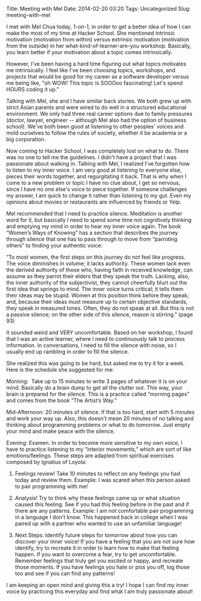 Title: Meeting with Mel
Date: 2014-02-20 03:20
Tags: Uncategorized
Slug: meeting-with-mel

I met with Mel Chua today, 1-on-1, in order to get a better idea of how
I can make the most of my time at Hacker School. She mentioned intrinsic
motivation (motivation from within) versus extrinsic motivation
(motivation from the outside) in her what-kind-of-learner-are-you
workshop. Basically, you learn better if your motivation about a topic
comes intrinsically.   
  
However, I've been having a hard time figuring out what topics motivates
me intrinsically. I feel like I've been choosing topics, workshops, and
projects that would be good for my career as a software developer versus
me being like, "oh WOW! This topic is SOOOoo fascinating! Let's spend
HOURS coding it up."   
  
Talking with Mel, she and I have similar back stories. We both grew up
with strict Asian parents and were wired to do well in a structured
educational environment. We only had three real career options due to
family pressures (doctor, lawyer, engineer -- although Mel also had the
option of business school). We've both been good at listening to other
peoples' voices and mold ourselves to follow the rules of society,
whether it be academia or a big corporation.  
  
Now coming to Hacker School, I was completely lost on what to do. There
was no one to tell me the guidelines. I didn't have a project that I was
passionate about walking in. Talking with Mel, I realized I've forgotten
how to listen to my inner voice. I am very good at listening to everyone
else, pieces their words together, and regurgitating it back. That is
why when I come to a new problem or topic I have no clue about, I get so
nervous, since I have no one else's voice to piece together. If someone
challenges my answer, I am quick to change it rather than listening to
my gut. Even my opinions about movies or restaurants are influenced by
friends or Yelp.   
  
Mel recommended that I need to practice silence. Meditation is another
word for it, but basically I need to spend some time not cognitively
thinking and emptying my mind in order to hear my inner voice again. The
book “Women’s Ways of Knowing” has a section that describes the journey
through silence that one has to pass through to move from “parroting
others” to finding your authentic voice:  
  
“To most women, the first steps on this journey do not feel like
progress. The voice diminishes in volume; it lacks authority. These
women lack even the derived authority of those who, having faith in
received knowledge, can assume as they parrot their elders that they
speak the truth. Lacking, also, the inner authority of the subjectivist,
they cannot cheerfully blurt out the first idea that springs to mind.
The inner voice turns critical; it tells them their ideas may be stupid.
Women at this position think before they speak; and, because their ideas
must measure up to certain objective standards, they speak in measured
tones. Often, they do not speak at all. But this is not a passive
silence; on the other side of this silence, reason is stirring.” (page
93)  
  
It sounded weird and VERY uncomfortable. Based on her workshop, I found
that I was an active learner, where I need to continuously talk to
process information. In conversations, I need to fill the silence with
noise, so I usually end up rambling in order to fill the silence.   
  
She realized this was going to be hard, but asked me to try it for a
week. Here is the schedule she suggested for me:  
  
Morning:  Take up to 15 minutes to write 3 pages of whatever it is on
your mind. Basically do a brain dump to get all the clutter out. This
way, your brain is prepared for the silence. This is a practice called
“morning pages” and comes from the book “The Artist’s Way.”  
  
Mid-Afternoon: 20 minutes of silence. If that is too hard, start with 5
minutes and work your way up. Also, this doesn't mean 20 minutes of no
talking and thinking about programming problems or what to do tomorrow.
Just empty your mind and make peace with the silence.  
  
Evening: Examen. In order to become more sensitive to my own voice, I
have to practice listening to my “interior movements,” which are sort of
like emotions/feelings. These steps are adapted from spiritual exercises
composed by Ignatius of Loyola:  
  
1. Feelings review! Take 10 minutes to reflect on any feelings you had
today and review them. Example: I was scared when this person asked to
pair programming with me!   
  
2. Analysis! Try to think why these feelings came up or what situation
caused this feeling. See if you had this feeling before in the past and
if there are any patterns. Example: I am not comfortable pair
programming in a language I don't know. This happened back in college
when I was paired up with a partner who wanted to use an unfamiliar
language!  
  
3. Next Steps: Identify future steps for tomorrow about how you can
discover your inner voice! If you have a feeling that you are not sure
how identify, try to recreate it in order to learn how to make that
feeling happen. If you want to overcome a fear, try to get
uncomfortable. Remember feelings that truly get you excited or happy,
and recreate those moments. If you have feelings you hate or piss you
off, log those too and see if you can find any patterns!  
  
I am keeping an open mind and giving this a try! I hope I can find my
inner voice by practicing this everyday and find what I am truly
passionate about!  
  
  

